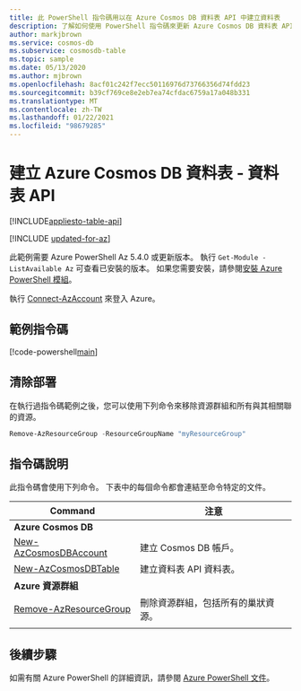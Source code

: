 ```yaml
---
title: 此 PowerShell 指令碼用以在 Azure Cosmos DB 資料表 API 中建立資料表
description: 了解如何使用 PowerShell 指令碼來更新 Azure Cosmos DB 資料表 API 中的資料庫或容器輸送量
author: markjbrown
ms.service: cosmos-db
ms.subservice: cosmosdb-table
ms.topic: sample
ms.date: 05/13/2020
ms.author: mjbrown
ms.openlocfilehash: 8acf01c242f7ecc50116976d73766356d74fdd23
ms.sourcegitcommit: b39cf769ce8e2eb7ea74cfdac6759a17a048b331
ms.translationtype: MT
ms.contentlocale: zh-TW
ms.lasthandoff: 01/22/2021
ms.locfileid: "98679285"
---
```

# <a name="create-a-table-for-azure-cosmos-db---table-api"></a>建立 Azure Cosmos DB 資料表 - 資料表 API
[!INCLUDE[appliesto-table-api](../../../includes/appliesto-table-api.md)]

[!INCLUDE [updated-for-az](../../../../../includes/updated-for-az.md)]

此範例需要 Azure PowerShell Az 5.4.0 或更新版本。 執行 `Get-Module -ListAvailable Az` 可查看已安裝的版本。
如果您需要安裝，請參閱[安裝 Azure PowerShell 模組](/powershell/azure/install-az-ps)。

執行 [Connect-AzAccount](/powershell/module/az.accounts/connect-azaccount) 來登入 Azure。

## <a name="sample-script"></a>範例指令碼

[!code-powershell[main](../../../../../powershell_scripts/cosmosdb/table/ps-table-create.ps1 "Create a table for Table API")]

## <a name="clean-up-deployment"></a>清除部署

在執行過指令碼範例之後，您可以使用下列命令來移除資源群組和所有與其相關聯的資源。

```powershell
Remove-AzResourceGroup -ResourceGroupName "myResourceGroup"
```

## <a name="script-explanation"></a>指令碼說明

此指令碼會使用下列命令。 下表中的每個命令都會連結至命令特定的文件。

| Command | 注意 |
|---|---|
|**Azure Cosmos DB**| |
| [New-AzCosmosDBAccount](/powershell/module/az.cosmosdb/new-azcosmosdbaccount) | 建立 Cosmos DB 帳戶。 |
| [New-AzCosmosDBTable](/powershell/module/az.cosmosdb/new-azcosmosdbtable) | 建立資料表 API 資料表。 |
|**Azure 資源群組**| |
| [Remove-AzResourceGroup](/powershell/module/az.resources/remove-azresourcegroup) | 刪除資源群組，包括所有的巢狀資源。 |
|||

## <a name="next-steps"></a>後續步驟

如需有關 Azure PowerShell 的詳細資訊，請參閱 [Azure PowerShell 文件](/powershell/)。